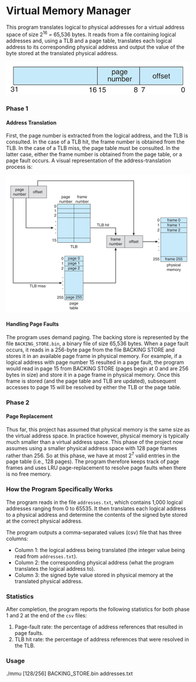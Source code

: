 # Virtual Memory Manager

This program translates logical to physical addresses for a virtual address space of size 2<sup>16</sup> = 65,536 bytes. It reads from a file containing logical addresses and, using a TLB and a page table, translates each logical address to its corresponding physical address and output the value of the byte stored at the translated physical address.

<img src="./address.png" alt="alt text" width="500">

### Phase 1 
#### Address Translation

First, the page number is extracted from the logical address, and the TLB is consulted. In the case of a TLB hit, the frame
number is obtained from the TLB. In the case of a TLB miss, the page table must be consulted. In the latter case, either
the frame number is obtained from the page table, or a page fault occurs. A visual representation of the address-translation 
process is:

<img src=".//vmm.png" alt="alt text" width="800">

#### Handling Page Faults
The program uses demand paging. The backing store is represented by the file `BACKING_STORE.bin`, a binary file of size 65,536 bytes. When a page fault occurs, it 
reads in a 256-byte page from the file BACKING STORE and stores it in an available page frame in physical memory. For example, if a logical address with 
page number 15 resulted in a page fault, the program would read in page 15 from BACKING STORE (pages 
begin at 0 and are 256 bytes in size) and store it in a page frame in physical memory. Once this frame is stored (and 
the page table and TLB are updated), subsequent accesses to page 15 will be resolved by either the TLB or the page table.

### Phase 2 
#### Page Replacement
Thus far, this project has assumed that physical memory is the same size as the virtual address space.
In practice however, physical memory is typically much smaller than a virtual address space. This phase of the project now 
assumes using a smaller physical address space with 128 page frames rather than 256. So at this phase, we have at most
2<sup>7</sup> valid entries in the page table (i.e., 128 pages). The program therefore keeps track of page frames and uses LRU page-replacement to resolve page faults when there is no free memory. 

### How the Program Specifically Works
The program reads in the file `addresses.txt`, 
which contains 1,000 logical addresses ranging from 0 to 65535. 
It then translates each logical address to a physical address and determine the contents of the signed byte 
stored at the correct physical address.

The program outputs a comma-separated values (csv) file that has three columns:

* Column 1: the logical address being translated (the integer value being read from `addresses.txt`).
* Column 2: the corresponding physical address (what the program translates the logical address to).
* Column 3: the signed byte value stored in physical memory at the translated physical address.

### Statistics 
After completion, the program reports the following statistics for both phase 1 and 2 at the end of the `csv` files:
1. Page-fault rate: the percentage of address references that resulted in page faults.
2. TLB hit rate: the percentage of address references that were resolved in the TLB.

### Usage

./mmu [128/256] BACKING_STORE.bin addresses.txt
